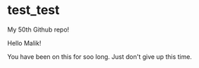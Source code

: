 # test_test

My 50th Github repo!

Hello Malik!

You have been on this for soo long. Just don't give up this time.
